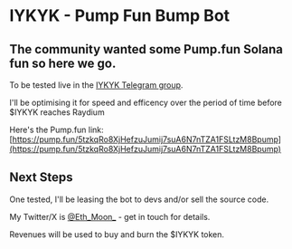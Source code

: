 # IYKYK - Pump Fun Bump Bot

## The community wanted some Pump.fun Solana fun so here we go.

To be tested live in the [IYKYK Telegram group](https://t.me/IYKYK_Solana1).

I'll be optimising it for speed and efficency over the period of time before $IYKYK reaches Raydium

Here's the Pump.fun link: [https://pump.fun/5tzkqRo8XjHefzuJumij7suA6N7nTZA1FSLtzM8Bpump](https://pump.fun/5tzkqRo8XjHefzuJumij7suA6N7nTZA1FSLtzM8Bpump)

## Next Steps

One tested, I'll be leasing the bot to devs and/or sell the source code. 

My Twitter/X is [@Eth_Moon_](https://x.com/Eth_Moon_) - get in touch for details. 

Revenues will be used to buy and burn the $IYKYK token. 
